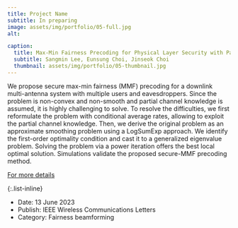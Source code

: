 ```yaml
---
title: Project Name
subtitle: In preparing
image: assets/img/portfolio/05-full.jpg
alt: 

caption:
  title: Max-Min Fairness Precoding for Physical Layer Security with Partial Channel Knowledge
  subtitle: Sangmin Lee, Eunsung Choi, Jinseok Choi
  thumbnail: assets/img/portfolio/05-thumbnail.jpg
---
```

We propose secure max-min fairness (MMF) precoding for a downlink multi-antenna system with multiple users and eavesdroppers. Since the problem is non-convex and non-smooth and partial channel knowledge is assumed, it is highly challenging to solve. To resolve the difficulties, we first reformulate the problem with conditional average rates, allowing to exploit the partial channel knowledge. Then, we derive the original problem as an approximate smoothing problem using a LogSumExp approach. We identify the first-order optimality condition and cast it to a generalized eigenvalue problem. Solving the problem via a power iteration offers the best local optimal solution. Simulations validate the proposed secure-MMF precoding method.

[For more details](https://ieeexplore.ieee.org/document/10149521)

{:.list-inline}
- Date: 13 June 2023
- Publish: IEEE Wireless Communications Letters
- Category: Fairness beamforming
